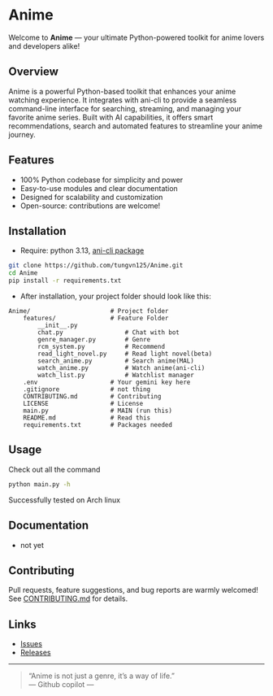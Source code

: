 # Anime

Welcome to **Anime** — your ultimate Python-powered toolkit for anime lovers and developers alike!

## Overview

Anime is a powerful Python-based toolkit that enhances your anime watching experience. It integrates with ani-cli to provide a seamless command-line interface for searching, streaming, and managing your favorite anime series. Built with AI capabilities, it offers smart recommendations, search and automated features to streamline your anime journey.

## Features

- 100% Python codebase for simplicity and power
- Easy-to-use modules and clear documentation
- Designed for scalability and customization
- Open-source: contributions are welcome!

## Installation
- Require: python 3.13, [ani-cli package](https://github.com/pystardust/ani-cli)


```bash
git clone https://github.com/tungvn125/Anime.git
cd Anime
pip install -r requirements.txt
```
- After installation, your project folder should look like this:
```
Anime/                      # Project folder
    features/               # Feature Folder
        __init__.py
        chat.py                 # Chat with bot 
        genre_manager.py        # Genre
        rcm_system.py           # Recommend 
        read_light_novel.py     # Read light novel(beta)
        search_anime.py         # Search anime(MAL)
        watch_anime.py          # Watch anime(ani-cli)
        watch_list.py           # Watchlist manager
    .env                    # Your gemini key here
    .gitignore              # not thing
    CONTRIBUTING.md         # Contributing
    LICENSE                 # License
    main.py                 # MAIN (run this)
    README.md               # Read this
    requirements.txt        # Packages needed
```
## Usage

Check out all the command

```bash
python main.py -h 
```

Successfully tested on Arch linux

## Documentation

- not yet

## Contributing

Pull requests, feature suggestions, and bug reports are warmly welcomed!  
See [CONTRIBUTING.md](CONTRIBUTING.md) for details.

## Links

- [Issues](https://github.com/tungvn125/Anime/issues)
- [Releases](https://github.com/tungvn125/Anime/releases)


---
> “Anime is not just a genre, it’s a way of life.”  
> — Github copilot —
